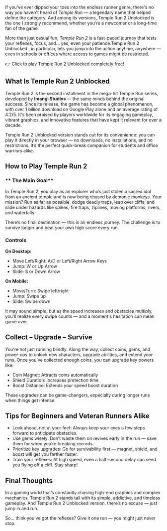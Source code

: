 If you've ever dipped your toes into the endless runner genre, there's no way you haven't heard of *Temple Run* — a legendary name that helped define the category. And among its versions, Temple Run 2 Unblocked is the one I strongly recommend, whether you're a newcomer or a long-time fan of the game.

More than just casual fun, *Temple Run 2* is a fast-paced journey that tests your reflexes, focus, and… yes, even your patience.Temple Run 2 Unblocked , in particular, lets you jump into the action anytime, anywhere — even in schools or offices where access to games might be restricted.

👉 [Click to play Temple Run 2 Unblocked completely free!](https://1kb.link/KLR3wr)

## **What Is Temple Run 2 Unblocked**

Temple Run 2 is the second installment in the mega-hit Temple Run series, developed by **Imangi Studios** — the same minds behind the original success. Since its release, the game has become a global phenomenon, with over 1 billion download on Google Play alone and an average rating of 4.2/5. It's been praised by players worldwide for its engaging gameplay, vibrant graphics, and innovative features that have kept it relevant for over a decade.

Temple Run 2 Unblocked version stands out for its convenience: you can play it directly in your browser — no downloads, no installations, and no restrictions. It’s the perfect quick-break companion for students and office warriors alike.

## **How to Play Temple Run 2**

### ** The Main Goal**
In Temple Run 2, you play as an explorer who’s just stolen a sacred idol from an ancient temple and is now being chased by demonic monkeys. Your mission? Run as far as possible, dodge deadly traps, leap over cliffs, and slide under hazards like spikes, fire traps, ziplines, moving platforms, rivers, and waterfalls.

There’s no final destination — this is an endless journey. The challenge is to survive longer and beat your own high score every run.

### **Controls**

**On Desktop:**
- Move Left/Right: A/D or Left/Right Arrow Keys  
- Jump: W or Up Arrow  
- Slide: S or Down Arrow  

**On Mobile:**
- Move/Turn: Swipe left/right  
- Jump: Swipe up  
- Slide: Swipe down  

It may sound simple, but as the speed increases and obstacles multiply, you'll realize every swipe counts — and a moment's hesitation can mean game over.

## **Collect – Upgrade – Survive**

You're not just running blindly. Along the way, collect coins, gems, and power-ups to unlock new characters, upgrade abilities, and extend your runs. Once you've collected enough coins, you can upgrade key powers like:
- Coin Magnet: Attracts coins automatically
- Shield Duration: Increases protection time
- Boost Distance: Extends your speed boost duration

These upgrades can be game-changers, especially during longer runs when things get intense.

## **Tips for Beginners and Veteran Runners Alike**

- Look ahead, not at your feet: Always keep your eyes a few steps forward to anticipate obstacles.
- Use gems wisely: Don’t waste them on revives early in the run — save them for when you’re breaking records.
- Prioritize key upgrades: Go for survivability first — magnet, shield, and boost will get you farther faster.
- Train your reflexes: At high speed, even a half-second delay can send you flying off a cliff. Stay sharp!

## **Final Thoughts**

In a gaming world that’s constantly chasing high-end graphics and complex mechanics, Temple Run 2 stands tall with its simple, addictive, and timeless gameplay. And Temple Run 2 Unblocked version, there’s no excuse — just jump in and run.

So… think you’ve got the reflexes?  Give it one run — you might just never stop.
